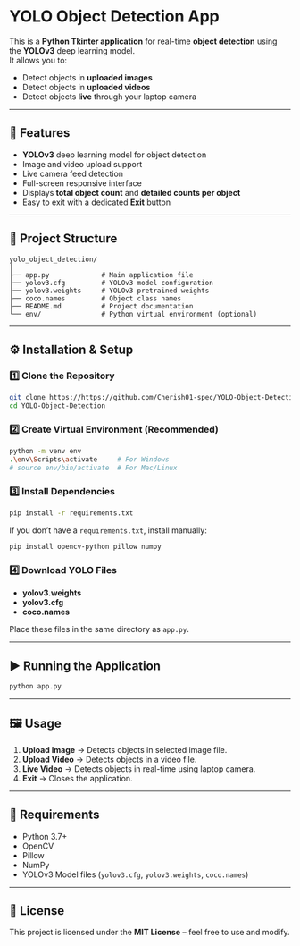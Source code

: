 # YOLO Object Detection App

This is a **Python Tkinter application** for real-time **object detection** using the **YOLOv3** deep learning model.  
It allows you to:
- Detect objects in **uploaded images**
- Detect objects in **uploaded videos**
- Detect objects **live** through your laptop camera

---

## 📌 Features
- **YOLOv3** deep learning model for object detection
- Image and video upload support
- Live camera feed detection
- Full-screen responsive interface
- Displays **total object count** and **detailed counts per object**
- Easy to exit with a dedicated **Exit** button

---

## 📂 Project Structure
```
yolo_object_detection/
│
├── app.py             # Main application file
├── yolov3.cfg         # YOLOv3 model configuration
├── yolov3.weights     # YOLOv3 pretrained weights
├── coco.names         # Object class names
├── README.md          # Project documentation
└── env/               # Python virtual environment (optional)
```

---

## ⚙️ Installation & Setup

### 1️⃣ Clone the Repository
```bash
git clone https://https://github.com/Cherish01-spec/YOLO-Object-Detection.git
cd YOLO-Object-Detection
```

### 2️⃣ Create Virtual Environment (Recommended)
```bash
python -m venv env
.\env\Scripts\activate     # For Windows
# source env/bin/activate  # For Mac/Linux
```

### 3️⃣ Install Dependencies
```bash
pip install -r requirements.txt
```
If you don’t have a `requirements.txt`, install manually:
```bash
pip install opencv-python pillow numpy
```

### 4️⃣ Download YOLO Files
- **yolov3.weights**
- **yolov3.cfg**
- **coco.names**

Place these files in the same directory as `app.py`.

---

## ▶️ Running the Application
```bash
python app.py
```

---

## 🖼️ Usage
1. **Upload Image** → Detects objects in selected image file.
2. **Upload Video** → Detects objects in a video file.
3. **Live Video** → Detects objects in real-time using laptop camera.
4. **Exit** → Closes the application.

---

## 📌 Requirements
- Python 3.7+
- OpenCV
- Pillow
- NumPy
- YOLOv3 Model files (`yolov3.cfg`, `yolov3.weights`, `coco.names`)

---

## 📜 License
This project is licensed under the **MIT License** – feel free to use and modify.
